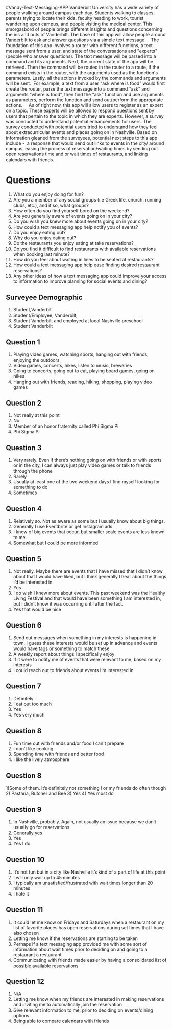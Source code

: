 #Vandy-Text-Messaging-APP
    Vanderbilt University has a wide variety of people walking around campus each day. Students walking to classes, parents trying to locate their kids, faculty heading to work, tourist wandering upon campus, and people visiting the medical center. This smorgasbord of people brings different insights and questions concerning the ins and outs of Vanderbilt. The base of this app will allow people around Vanderbilt to ask and answer questions via a simple text message.
    The foundation of this app involves a router with different functions, a text message sent from a user, and state of the conversations and "experts"(people who answer questions). The text message will be parsed into a command and its arguments. Next, the current state of the app will be retrieved. Then the command will be routed in the router to a route, if the command exists in the router, with the arguments used as the function's parameters. Lastly, all the actions invoked by the commands and arguments will be sent.  For example, a text from a user “ask where is food” would first create the router, parse the text message into a command “ask” and arguments “where is food”, then find the “ask” function and use arguments as parameters, perform the function and send out/perform the appropriate actions.
    As of right now, this app will allow users to register as an expert on a topic. These experts will be allowed to respond questions sent by users that pertain to the topic in which they are experts. However, a survey was conducted to understand potential enhancements for users. The survey conducted with potential users tried to understand how they feel about extracurricular events and places going on in Nashville. Based on information gleaned from the surveyees, potential next steps to this app include -  a response that would send out links to events in the city/ around campus, easing the process of reservation/waiting times by sending out open reservations time and or wait times of restaurants, and linking calendars with friends.



# Questions
  1. What do you enjoy doing for fun?
  2. Are you a member of any social groups (i.e Greek life, church, running clubs, etc.), and if so, what groups?
  3. How often do you find yourself bored on the weekend?
  4. Are you generally aware of events going on in your city?
  5. Do you wish you knew more about events going on in your city?
  6. How could a text messaging app help notify you of events?
  7. Do you enjoy eating out?
  8. Why do you enjoy eating out?
  9. Do the restaurants you enjoy eating at take reservations?
  10. Do you find it difficult to find restaurants with available reservations when booking last minute?
  11. How do you feel about waiting in lines to be seated at restaurants?
  12. How could a text messaging app help ease finding desired restaurant reservations?
  13. Any other ideas of how a text messaging app could improve your access to information to improve planning for social events and dining?

## Surveyee Demographic
  1) Student,Vanderbilt
  2) Student/Employee, Vanderbilt,
  3) Student Vanderbilt and employed at local Nashville preschool
  4) Student Vanderbilt

## Question 1
  1) Playing video games, watching sports, hanging out with friends, enjoying the outdoors
  2) Video games, concerts, hikes, listen to music, breweries
  3) Going to concerts, going out to eat, playing board games, going on hikes
  4) Hanging out with friends, reading, hiking, shopping, playing video games


## Question 2
  1) Not really at this point
  2) No
  3) Member of an honor fraternity called Phi Sigma Pi
  4) Phi Sigma Pi


## Question 3
  1) Very rarely. Even if there’s nothing going on with friends or with sports or in the city, I can always just play video games or talk to friends through the phone
  2) Rarely
  3) Usually at least one of the two weekend days I find myself looking for something to do
  4) Sometimes


## Question 4
  1) Relatively so. Not as aware as some but I usually know about big things.
  2) Generally I use Eventbrite or get Instagram ads
  3) I know of big events that occur, but smaller scale events are less known to me.
  4) Somewhat but I could be more informed


## Question 5
  1) Not really. Maybe there are events that I have missed that I didn’t know about that I would have liked, but I think generally I hear about the things I’d be interested in.
  2) Yes
  3) I do wish I knew more about events. This past weekend was the Healthy Living Festival and that would have been something I am interested in, but I didn’t know it was occurring until after the fact.
  4) Yes that would be nice


## Question 6
  1) Send out messages when something in my interests is happening in town. I guess these interests would be set up in advance and events would have tags or something to match these
  2) A weekly report about things I specifically enjoy
  3) If it were to notify me of events that were relevant to me, based on my interests
  4) I could reach out to friends about events I’m interested in


## Question 7
  1) Definitely
  2) I eat out too much
  3) Yes
  4) Yes very much


## Question 8
  1) Fun time out with friends and/or food I can't prepare
  2) I don't like cooking
  3) Spending time with friends and better food
  4) I like the lively atmosphere


## Question 8
  1)Some of them. It’s definitely not something I or my friends do often though
  2) Pastaria, Butcher and Bee
  3) Yes
  4) Yes most do


## Question 9
  1) In Nashville, probably. Again, not usually an issue because we don’t usually go for reservations
  2) Generally yes
  3) Yes
  4) Yes I do


## Question 10
  1) It’s not fun but in a city like Nashville it’s kind of a part of life at this point
  2) I will only wait up to 45 minutes
  3) I typically am unsatisfied/frustrated with wait times longer than 20 minutes
  4) I hate it


## Question 11
  1) It could let me know on Fridays and Saturdays when a restaurant on my list of favorite places has open reservations during set times that I have also chosen
  2) Letting me know if the reservations are starting to be taken
  3) Perhaps if a text messaging app provided me with some sort of information about wait times prior to deciding on and going to a restaurant a restaurant
  4) Communicating with friends made easier by having a consolidated list of possible available reservations


## Question 12
  1) N/A
  2) Letting me know when my friends are interested in making reservations and inviting me to automatically join the reservation
  3) Give relevant information to me, prior to deciding on events/dining options
  4) Being able to compare calendars with friends
